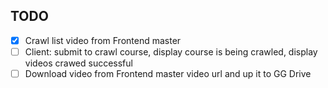 ## TODO
- [x] Crawl list video from Frontend master
- [ ] Client: submit to crawl course, display course is being crawled, display videos crawed successful
- [ ] Download video from Frontend master video url and up it to GG Drive

